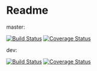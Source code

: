 # Readme
master:

[![Build Status](https://travis-ci.org/germanschnyder/cosmicrays.svg?branch=master)](https://travis-ci.org/germanschnyder/cosmicrays) [![Coverage Status](https://coveralls.io/repos/github/germanschnyder/cosmicrays/badge.svg?branch=master)](https://coveralls.io/github/germanschnyder/cosmicrays?branch=master)

dev:

[![Build Status](https://travis-ci.org/germanschnyder/cosmicrays.svg?branch=dev)](https://travis-ci.org/germanschnyder/cosmicrays) [![Coverage Status](https://coveralls.io/repos/github/germanschnyder/cosmicrays/badge.svg?branch=dev)](https://coveralls.io/github/germanschnyder/cosmicrays?branch=dev)
